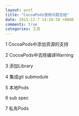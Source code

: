 ```yaml
---
layout: post
title: "CocoaPods使用问题总结"
date: 2015-12-7 14:26:58 +0800
comments: true
categories: 工具
---
```


1 CocoaPods中添加资源的支持

2 CocoaPods中去除编译Warning

3 添加Library

4 集成git submodule

5 本地Pods

6 sub spec

7 私有Pods